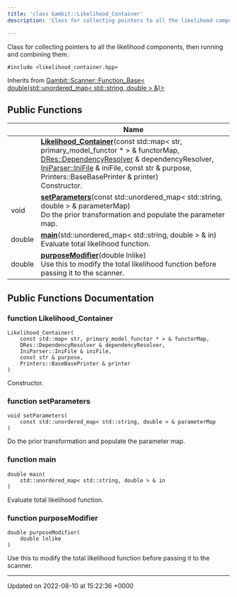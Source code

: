 ```yaml
---
title: 'class Gambit::Likelihood_Container'
description: 'Class for collecting pointers to all the likelihood components, then running and combining them. '

---
```









Class for collecting pointers to all the likelihood components, then running and combining them. 


`#include <likelihood_container.hpp>`

Inherits from [Gambit::Scanner::Function_Base< double(std::unordered_map< std::string, double > &)>](/documentation/code/gambit_2.2/classes/classgambit_1_1scanner_1_1function__base/)

## Public Functions

|                | Name           |
| -------------- | -------------- |
| | **[Likelihood_Container](/documentation/code/gambit_2.2/classes/classgambit_1_1likelihood__container/#function-likelihood-container)**(const std::map< str, primary_model_functor * > & functorMap, [DRes::DependencyResolver](/documentation/code/gambit_2.2/classes/classgambit_1_1dres_1_1dependencyresolver/) & dependencyResolver, [IniParser::IniFile](/documentation/code/gambit_2.2/classes/classgambit_1_1iniparser_1_1inifile/) & iniFile, const str & purpose, Printers::BaseBasePrinter & printer)<br>Constructor.  |
| void | **[setParameters](/documentation/code/gambit_2.2/classes/classgambit_1_1likelihood__container/#function-setparameters)**(const std::unordered_map< std::string, double > & parameterMap)<br>Do the prior transformation and populate the parameter map.  |
| double | **[main](/documentation/code/gambit_2.2/classes/classgambit_1_1likelihood__container/#function-main)**(std::unordered_map< std::string, double > & in)<br>Evaluate total likelihood function.  |
| double | **[purposeModifier](/documentation/code/gambit_2.2/classes/classgambit_1_1likelihood__container/#function-purposemodifier)**(double lnlike)<br>Use this to modify the total likelihood function before passing it to the scanner.  |

## Public Functions Documentation

### function Likelihood_Container

```
Likelihood_Container(
    const std::map< str, primary_model_functor * > & functorMap,
    DRes::DependencyResolver & dependencyResolver,
    IniParser::IniFile & iniFile,
    const str & purpose,
    Printers::BaseBasePrinter & printer
)
```

Constructor. 

### function setParameters

```
void setParameters(
    const std::unordered_map< std::string, double > & parameterMap
)
```

Do the prior transformation and populate the parameter map. 

### function main

```
double main(
    std::unordered_map< std::string, double > & in
)
```

Evaluate total likelihood function. 

### function purposeModifier

```
double purposeModifier(
    double lnlike
)
```

Use this to modify the total likelihood function before passing it to the scanner. 

-------------------------------

Updated on 2022-08-10 at 15:22:36 +0000
